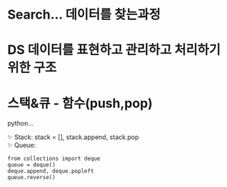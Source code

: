 # Search... 데이터를 찾는과정
# DS 데이터를 표현하고 관리하고 처리하기 위한 구조

# 스택&큐 - 함수(push,pop)
python...

✨ Stack: stack = [], stack.append, stack.pop  
✨ Queue: 
```
from collections import deque
queue = deque()
deque.append, deque.popleft
queue.reverse()
```